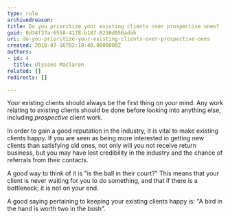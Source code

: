 ```yaml
---
type: rule
archivedreason: 
title: Do you prioritize your existing clients over prospective ones?
guid: 0d34f37a-6558-4178-b187-6230d956adab
uri: do-you-prioritize-your-existing-clients-over-prospective-ones
created: 2010-07-16T02:18:40.0000000Z
authors:
- id: 4
  title: Ulysses Maclaren
related: []
redirects: []

---
```


Your existing clients should always be the first thing on your mind. Any work relating to *existing* clients should be done before looking into anything else, including *prospective* client work.   
<!--endintro-->

In order to gain a good reputation in the industry, it is vital to make existing clients happy. If you are seen as being more interested in getting new clients than satisfying old ones, not only will you not receive return business, but you may have lost credibility in the industry and the chance of referrals from their contacts.

A good way to think of it is "is the ball in their court?" This means that your client is never waiting for you to do something, and that if there is a bottleneck; it is not on your end.

A good saying pertaining to keeping your existing clients happy is: "A bird in the hand is worth two in the bush".
